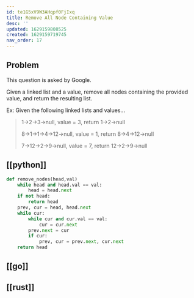 ```yaml
---
id: te1G5xV9W3AHqpf0FjIxq
title: Remove All Node Containing Value
desc: ''
updated: 1629159808525
created: 1629159719745
nav_order: 17
---
```

## Problem

This question is asked by Google.

Given a linked list and a value, remove all nodes containing the provided value, and return the resulting list.

Ex: Given the following linked lists and values...

> 1->2->3->null, value = 3, return 1->2->null
>
> 8->1->1->4->12->null, value = 1, return 8->4->12->null
>
> 7->12->2->9->null, value = 7, return 12->2->9->null

## [[python]]

```python
def remove_nodes(head,val)
    while head and head.val == val:
        head = head.next
    if not head:
        return head
    prev, cur = head, head.next
    while cur:
        while cur and cur.val == val:
            cur = cur.next
        prev.next = cur
        if cur:
            prev, cur = prev.next, cur.next
    return head
```

## [[go]]

## [[rust]]

